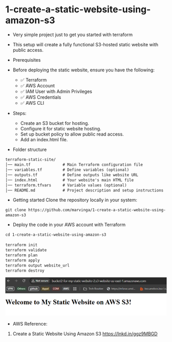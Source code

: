 # 1-create-a-static-website-using-amazon-s3

- Very simple project just to get you started with terraform 
- This setup will create a fully functional S3-hosted static website with public access.

- Prerequisites
- Before deploying the static website, ensure you have the following:
    - ✅ Terraform 
    - ✅ AWS Account 
    - ✅ IAM User with Admin Privileges 
    - ✅ AWS Credentials
    - ✅ AWS CLI 
    
- Steps:
    - Create an S3 bucket for hosting.
    - Configure it for static website hosting.
    - Set up bucket policy to allow public read access.
    - Add an index.html file.

- Folder structure
```
terraform-static-site/
│── main.tf              # Main Terraform configuration file
│── variables.tf         # Define variables (optional)
│── outputs.tf           # Define outputs like website URL
│── index.html           # Your website's main HTML file
│── terraform.tfvars     # Variable values (optional)
│── README.md            # Project description and setup instructions
```

- Getting started
Clone the repository locally in your system:
```
git clone https://github.com/marvinga/1-create-a-static-website-using-amazon-s3
```

- Deploy the code in your AWS account with Terraform
```
cd 1-create-a-static-website-using-amazon-s3

terraform init
terraform validate
terraform plan
terraform apply
terraform output website_url
terraform destroy
```

![alt text](image-1.png)


- AWS Reference: 
1. Create a Static Website Using Amazon S3 
https://lnkd.in/ggz9MBGD 


